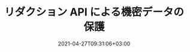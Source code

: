 ---
############################# Static ############################
layout: "product"
date: 2021-04-27T09:31:06+03:00
draft: false

product: "Redaction"
product_tag: "redaction"
platform: ".NET"
platform_tag: "net"

############################# Head ############################
head_title: "C# .NET リダクション API | PDF Word Excel 画像からプライベートテキストを非表示にする"
head_description: ".NET のドキュメント編集 API。PDF、Microsoft Word、Excel、プレゼンテーション、ラスターイメージから機密コンテンツを編集、非表示、削除します。"

############################# Header ############################
title: "リダクション API による機密データの保護"
description: ".NET API を使用して、文書、ワークシート、プレゼンテーション、PDF、ラスターイメージファイルから機密コンテンツやメタデータを編集、非表示、削除します。"
button:
    enable: true

############################# SubMenu ############################
submenu:
    enable: true
    
    left:
        img_alt: "GroupDocs.Redaction for .NET"
        image: "https://www.groupdocs.cloud/templates/groupdocs/images/product-logos/groupdocs-redaction-net.png"
        product: "GroupDocs.Redaction"
        platform: ".NET"

    middle:
        button:
            # button loop
            - link: "#overview"
              text: "概要"

            # button loop
            - link: "#features"
              text: "機能"

            # button loop
            - link: "#support"
              text: "サポート"

            # button loop
            - link: "https://products.groupdocs.app/redaction"
              text: "ライブデモ"

            # button loop
            - link: "https://purchase.groupdocs.com/pricing/redaction/net"
              text: "価格設定"

    right:
        link_download: "https://downloads.groupdocs.com/redaction"
        link_learn: "https://docs.groupdocs.com/redaction/net/"
        link_buy: "https://purchase.groupdocs.com"

############################# Overview ############################
overview:
    enable: true
    content: |
      GroupDocs.Redaction for .NET は、Microsoft Word、Excel、PowerPoint、PDF などのさまざまなファイル形式から機密データや機密データを消去するのに役立つ API ライブラリです。当社の Redaction API の単一の形式に依存しないインターフェイスは、テキスト編集、メタデータ編集、注釈編集、表形式文書編集など、さまざまなタイプの編集をサポートします。GroupDocs.Redaction for .NET API では、パスワードで保護されたファイルを編集することもできます。文書を元の形式で保存することも、元のページのラスターイメージを使用してサニタイズされた PDF 文書を作成することもできます。
    tabs:
      enable: true
      
      ## TAB ONE ##
      tab_one:
        description: |
          .NET の GroupDocs.Redaction の概要は次のとおりです。
      
        right:
          enable: true
          icon: "fab fa-html5"
          title: "概要"
          content: |
            * テキストを編集
            * メタデータを編集
            * 注釈を編集
            * 表形式文書の編集
            * 保護対象ファイルの編集
            * カスタマイズ
      
      ## TAB TWO ##
      tab_two:
        description: |
          .NET の GroupDocs.Redaction は次の [ドキュメントファイル形式](https://docs.groupdocs.com/redaction//supported-document-formats/net) をサポートしています。

        right:
          enable: true
          table:
            # table loop
            - title: "テキスト、メタデータ、コメントの編集"
              content: |
                * **Word**: DOC、DOCX、DOT、ODT、DOTX、DOCM、DOTM、RTF
                * **Excel**: XLS、XLSX、XLT、XLTX、XLSM、XLTM、CSV
                * **PowerPoint**: PPT、PPTX、PPS、PPSX、POTX、PPTM、PPSM、POTM
                * **固定レイアウト**: PDF
                * **ラスターイメージ**: JPG、BMP、PNG、GIF、TIFF

      ## TAB THREE ##
      tab_three:
        description: |
          GroupDocs.Redaction for .NET は、以下のオペレーティングシステム、フレームワーク、パッケージマネージャーをサポートしています。
        
        left:
          enable: true
          table:
            # table loop
            - icon: "fab fa-windows"
              title: "オペレーティングシステム"
              content: |
                * Windows Desktop
                * Windows Server
                * Windows Azure
                * Linux

            # table loop
            - icon: "fas fa-code"
              title: "サポート対象フレームワーク"
              content: |
                * .NET Framework 2.0 またはそれ以上
                * .NET Standard 2.0
                * .NET Core 2.0

        right:
          enable: true
          table:
            # table loop
            - icon: "ファストファンボックス"
              title: "パッケージマネージャ"
              content: |
                * NuGet

            # table loop
            - icon: "高速ファンツール"
              title: "開発環境"
              content: |
                * Microsoft Visual Studio
                * Xamarin.Android
                * Xamarin.IOS
                * Xamarin.Mac
                * MonoDevelop

############################# Features ############################
features:
    enable: true
    title: ".NET 機能の場合は GroupDocs.Redaction"

    feature:
      # feature loop
      - icon: "fas fa-copy"
        content: "大文字と小文字を区別して完全に一致する語句を検索する"

      # feature loop
      - icon: "fas fa-eye"
        content: "文字列置換の代わりにカラーボックスを使用して編集されたテキストを非表示にする"

      # feature loop
      - icon: "fas fa-bolt"
        content: "正規表現検索を使用して任意のテキストを検索して編集します"
      
      # feature loop
      - icon: "fas fa-file-powerpoint"
        content: "文書の分類されたメタデータ情報のすべてまたは任意の組み合わせをフィルタする"

      # feature loop
      - icon: "fas fa-code"
        content: "特定の文書の完全なメタデータ情報をすばやく消去"

      # feature loop
      - icon: "fas fa-cloud"
        content: "編集の範囲を Excel の特定のワークシートや列に設定します"

      # feature loop
      - icon: "fas fa-remove-format"
        content: "文書からすべてまたは特定のコメントやその他の注釈を削除する"

      # feature loop
      - icon: "fas fa-comment-slash"
        content: "注釈テキストから機密データを検索して削除"

      # feature loop
      - icon: "fas fa-location-arrow"
        content: "独自のフォーマットと編集で作業する能力"

      # feature loop
      - icon: "fas fa-border-all"
        content: "ラスター画像形式と画像領域編集のサポート"

      # feature loop
      - icon: "fas fa-wrench"
        content: "XML ファイル内の編集ルール (ポリシー) のセットを指定"

      # feature loop
      - icon: "fas fa-columns"
        content: "PDF への変換時にページ範囲と PDF コンプライアンスレベルを指定"

      # feature loop
      - icon: "fas fa-file-word"
        content: "EXIF メタデータの編集または画像ファイルからの削除"

      # feature loop
      - icon: "fas fa-envelope"
        content: "PDF、Word、およびプレゼンテーションドキュメント内の埋め込み画像を編集"

      # feature loop
      - icon: "fas fa-print"
        content: "編集ポリシーを XML ファイルとして保存する"

    more_feature:
      # more_feature_loop
      - title: "簡単かつ管理可能な機密データの編集"
        content: |
          GroupDocs.Redaction for .NET API を使用すると、重要な機密情報をサポート対象ドキュメントからどのように隠すか、削除するかを完全に制御できます。当社のリダクション API の使い方はとてもシンプルで分かりやすいです。  

          次の例では、サポートされているドキュメントを読み込み、「2 桁、スペースまたはなし、2 桁、アゲインスペースと 6 桁」（12 34 567890 など）に一致するテキストをすべて削除します（例：12 34 567890）。青色のボックスには C# を使用しています。これが完了すると、ドキュメントの名前に「Redacted'」というサフィックスを付けて元の形式で保存します。

          ```cs
          // Redactor クラスのインスタンスを作成する
          using (Redactor redactor = new Redactor("sample.docx"))
          {
            // 編集を適用
            redactor.Apply(new RegexRedaction("\\d{2}\\s*\\d{2}[^\\d]*\\d{6}", new ReplacementOptions(System.Drawing.Color.Blue)));
            redactor.Save();
          }
          ```

############################# Support ############################
support:
    enable: true

############################# Solutions ############################
solutions:
    enable: true
    title: "GroupDocs.Redaction は、他の一般的な開発環境向けのドキュメント表示 API を提供しています"

    solution:
        # solution loop
        - img_alt: "GroupDocs.Redaction for .NET"
          image: "/border/groupdocs-redaction-net.svg"
          product: "GroupDocs.Redaction"
          platform: ".NET"
          link: "/redaction/net/"

        # solution loop
        - img_alt: "GroupDocs.Redaction for Java"
          image: "/border/groupdocs-redaction-java.svg"
          product: "GroupDocs.Redaction"
          platform: "Java"
          link: "/redaction/java/"

############################# Back to top ###############################
back_to_top:
  enable: true
---